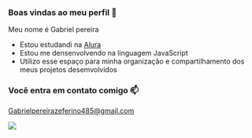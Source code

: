 ### Boas vindas ao meu perfil 💙

Meu nome é Gabriel pereira

- Estou estudandi na [Alura](https://www.alura.com.br)
- Estou me densenvolvendo na linguagem JavaScript
- Utilizo esse espaço para minha organização e compartilhamento dos meus projetos desemvolvidos

 ### Você entra em contato comigo 📫

Gabrielpereirazeferino485@gmail.com

![](https://media1.tenor.com/m/opEBWw0uddoAAAAC/umm.gif)
